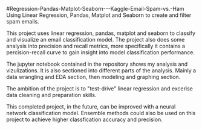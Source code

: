#Regression-Pandas-Matplot-Seaborn---Kaggle-Email-Spam-vs.-Ham
Using Linear Regression, Pandas, Matplot and Seaborn to create and filter spam emails.

This project uses linear regression, pandas, matplot and seaborn to classify and visualize an email classification model. The project also does some analysis into precision and recall metrics, more specifically it contains a percision-recall curve to gain insight into model classification performance. 

The jupyter notebook contained in the repository shows my analysis and vizulizations. It is also sectioned into different parts of the analysis. 
Mainly a data wrangling and EDA section, then modeling and graphing section. 

The ambition of the project is to "test-drive" linear regression and excerise data cleaning and preparation skills. 

This completed project, in the future, can be improved with a neural network classification model. Ensemble methods could also be used on this project to achieve 
higher classfication accuracy and precision. 

